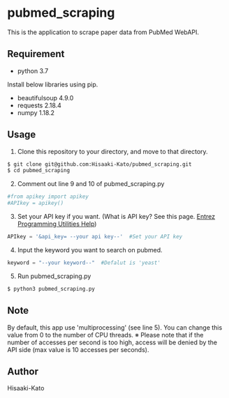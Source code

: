 # pubmed_scraping

This is the application to scrape paper data from PubMed WebAPI.

## Requirement

* python 3.7

Install below libraries using pip.

* beautifulsoup 4.9.0
* requests 2.18.4
* numpy 1.18.2

## Usage
1. Clone this repository to your directory, and move to that directory.
```bash
$ git clone git@github.com:Hisaaki-Kato/pubmed_scraping.git
$ cd pubmed_scraping
```
2. Comment out line 9 and 10 of pubmed_scraping.py
```python
#from apikey import apikey   
#APIkey = apikey()  
```
3. Set your API key if you want. (What is API key? See this page. [Entrez Programming Utilities Help](https://www.ncbi.nlm.nih.gov/books/NBK25499/))
```python
APIkey = '&api_key= --your api key--'  #Set your API key
```
4. Input the keyword you want to search on pubmed.
```python
keyword = "--your keyword--"  #Defalut is 'yeast'
```
5. Run pubmed_scraping.py
```bash
$ python3 pubmed_scraping.py
```

## Note

By default, this app use 'multiprocessing' (see line 5). You can change this value from 0 to the number of CPU threads. 
※ Please note that if the number of accesses per second is too high, access will be denied by the API side (max value is 10 accesses per seconds).

## Author

Hisaaki-Kato